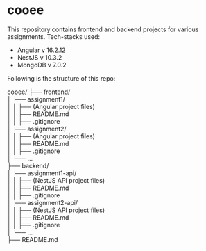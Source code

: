 # cooee


This repository contains frontend and backend projects for various assignments.
Tech-stacks used:
- Angular   v   16.2.12
- NestJS    v   10.3.2
- MongoDB   v   7.0.2

Following is the structure of this repo:

cooee/
├── frontend/  
│   ├── assignment1/  
│   │   ├── (Angular project files)  
│   │   ├── README.md  
│   │   ├── .gitignore  
│   ├── assignment2/  
│   │   ├── (Angular project files)  
│   │   ├── README.md  
│   │   ├── .gitignore  
│   └── ...  
├── backend/  
│   ├── assignment1-api/  
│   │   ├── (NestJS API project files)  
│   │   ├── README.md  
│   │   ├── .gitignore  
│   ├── assignment2-api/  
│   │   ├── (NestJS API project files)  
│   │   ├── README.md  
│   │   ├── .gitignore  
│   └── ...  
├── README.md  
